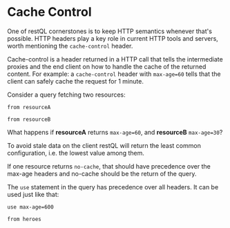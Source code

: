 # Cache Control

One of restQL cornerstones is to keep HTTP semantics whenever that's possible. HTTP headers play a key role in current HTTP tools and servers, worth mentioning the `cache-control` header. 

Cache-control is a header returned in a HTTP call that tells the intermediate proxies and the end client on how to handle the cache of the returned content. For example: a `cache-control` header with `max-age=60` tells that the client can safely cache the request for 1 minute.

Consider a query fetching two resources:

```
from resourceA

from resourceB
```
 
What happens if **resourceA** returns `max-age=60`, and **resourceB** `max-age=30`?

To avoid stale data on the client restQL will return the least common configuration, i.e. the lowest value among them.

If one resource returns `no-cache`, that should have precedence over the max-age headers and no-cache should be the return of the query.

The `use` statement in the query has precedence over all headers. It can be used just like that:

```
use max-age=600

from heroes
```